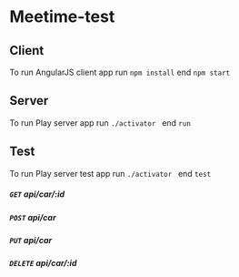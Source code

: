 # Meetime-test

## Client 
To run AngularJS client app run `npm install` end `npm start`

## Server
To run Play server app run `./activator ` end `run`

## Test
To run Play server test app run `./activator ` end `test`


##### <code>GET</code> api/car/:id
##### <code>POST</code> api/car
##### <code>PUT</code> api/car
##### <code>DELETE</code> api/car/:id
